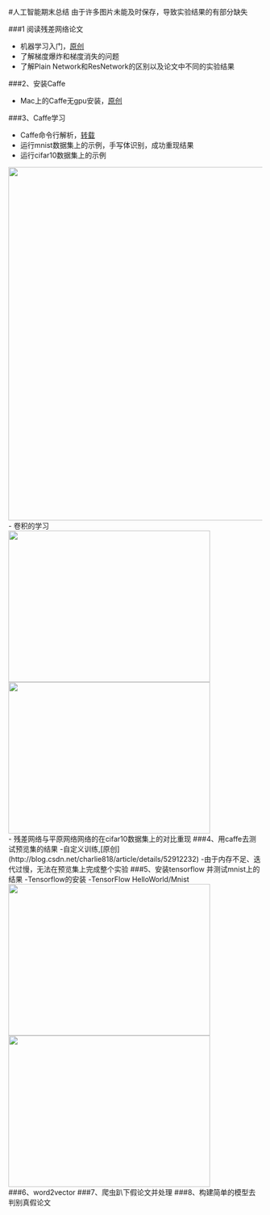 #人工智能期末总结
由于许多图片未能及时保存，导致实验结果的有部分缺失

###1 阅读残差网络论文
- 机器学习入门，[原创](http://blog.csdn.net/charlie818/article/details/52724421)
- 了解梯度爆炸和梯度消失的问题
- 了解Plain Network和ResNetwork的区别以及论文中不同的实验结果

###2、安装Caffe
- Mac上的Caffe无gpu安装，[原创](http://blog.csdn.net/charlie818/article/details/52776870)

###3、Caffe学习
- Caffe命令行解析，[转载](http://blog.csdn.net/charlie818/article/details/52836979)
- 运行mnist数据集上的示例，手写体识别，成功重现结果
- 运行cifar10数据集上的示例
<div align="center">
<img src="https://github.com/Charlie818/ai-project-2016/blob/master/2014201953/img/cifar10quick_train.png" width=700>
</div>
- 卷积的学习<br>
<div>
<img src="https://github.com/Charlie818/ai-project-2016/blob/master/2014201953/img/conv1.png" height=300 width=400>
<img src="https://github.com/Charlie818/ai-project-2016/blob/master/2014201953/img/conv2.png" height=300 width=400>
</div>
- 残差网络与平原网络网络的在cifar10数据集上的对比重现
###4、用caffe去测试预览集的结果
-自定义训练,[原创](http://blog.csdn.net/charlie818/article/details/52912232)
-由于内存不足、迭代过慢，无法在预览集上完成整个实验
###5、安装tensorflow 并测试mnist上的结果
-Tensorflow的安装
-TensorFlow HelloWorld/Mnist<br>
<div>
<img src="https://github.com/Charlie818/ai-project-2016/blob/master/2014201953/img/tensorflow_Helloworld.png" height=300 width=400>
<img src="https://github.com/Charlie818/ai-project-2016/blob/master/2014201953/img/mnist_result.png" height=300 width=400></div>
###6、word2vector
###7、爬虫趴下假论文并处理
###8、构建简单的模型去判别真假论文
